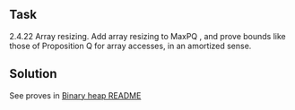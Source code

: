 ## Task

2.4.22 Array resizing. Add array resizing to MaxPQ , and prove bounds like those of
Proposition Q for array accesses, in an amortized sense.

## Solution
See proves in [Binary heap README](../binary_heap/README.md)